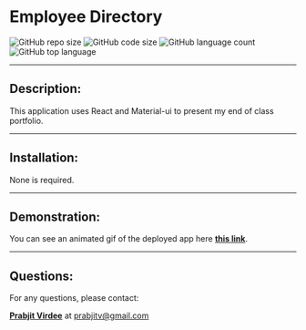 # Employee Directory
  ![GitHub repo size](https://img.shields.io/github/repo-size/prabjitv/React-Portfolio?style=for-the-badge) ![GitHub code size](https://img.shields.io/github/languages/code-size/prabjitv/React-Portfolio?color=gold&style=for-the-badge) ![GitHub language count](https://img.shields.io/github/languages/count/prabjitv/React-Portfolio?color=green&style=for-the-badge) ![GitHub top language](https://img.shields.io/github/languages/top/prabjitv/React-Portfolio?color=red&style=for-the-badge)

---

## Description:
This application uses React and Material-ui to present my end of class portfolio.

---

## Installation:
None is required.

---

## Demonstration:
You can see an animated gif of the deployed app here __[this link](https://drive.google.com/file/d/1eydpwzTq0JMOY0MaJ_BprTKCTE0ap2yS/view?usp=sharing)__.

---

## Questions: 
For any questions, please contact:

__[Prabjit Virdee](https://github.com/prabjitv)__ at prabjitv@gmail.com